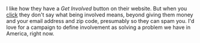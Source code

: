 I like how they have a <i>Get Involved</i> button on their website. But when you <a href="https://lincolnproject.us/get-involved/">click</a> they don't say what being involved means, beyond giving them money and your email address and zip code, presumably so they can spam you. I'd love for a campaign to define involvement as solving a problem we have in America, right now.
